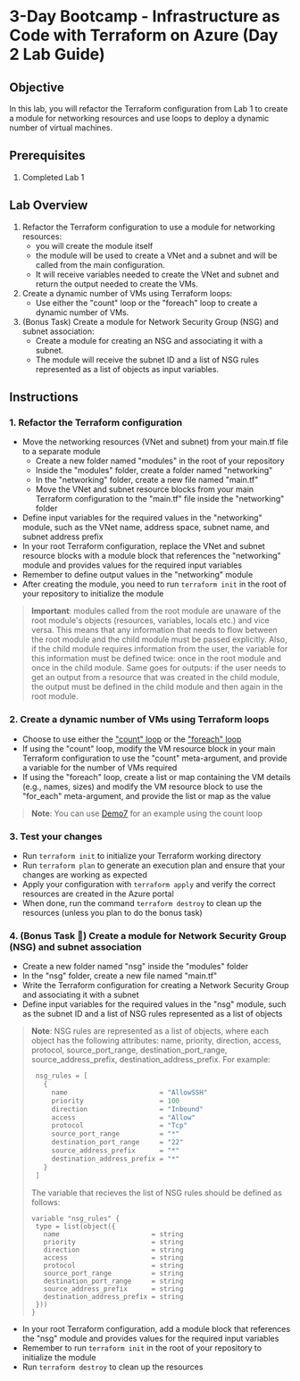 # 3-Day Bootcamp - Infrastructure as Code with Terraform on Azure (Day 2 Lab Guide)

## Objective
In this lab, you will refactor the Terraform configuration from Lab 1 to create a module for networking resources and use loops to deploy a dynamic number of virtual machines.

## Prerequisites
1. Completed Lab 1

## Lab Overview
1. Refactor the Terraform configuration to use a module for networking resources:
   - you will create the module itself
   - the module will be used to create a VNet and a subnet and will be called from the main configuration. 
   - It will receive variables needed to create the VNet and subnet and return the output needed to create the VMs.
2. Create a dynamic number of VMs using Terraform loops:
   - Use either the "count" loop or the "foreach" loop to create a dynamic number of VMs.
3. (Bonus Task) Create a module for Network Security Group (NSG) and subnet association:
   - Create a module for creating an NSG and associating it with a subnet.
   - The module will receive the subnet ID and a list of NSG rules represented as a list of objects as input variables.


## Instructions

### 1. Refactor the Terraform configuration
- Move the networking resources (VNet and subnet) from your main.tf file to a separate module
  - Create a new folder named "modules" in the root of your repository
  - Inside the "modules" folder, create a folder named "networking"
  - In the "networking" folder, create a new file named "main.tf"
  - Move the VNet and subnet resource blocks from your main Terraform configuration to the "main.tf" file inside the "networking" folder
- Define input variables for the required values in the "networking" module, such as the VNet name, address space, subnet name, and subnet address prefix
- In your root Terraform configuration, replace the VNet and subnet resource blocks with a module block that references the "networking" module and provides values for the required input variables
- Remember to define output values in the "networking" module 
- After creating the module, you need to run `terraform init` in the root of your repository to initialize the module


> **Important**: modules called from the root module are unaware of the root module's objects (resources, variables, locals etc.) and vice versa. This means that any information that needs to flow between the root module and the child module must be passed explicitly. Also, if the child module requires information from the user, the variable for this information must be defined twice: once in the root module and once in the child module. Same goes for outputs: if the user needs to get an output from a resource that was created in the child module, the output must be defined in the child module and then again in the root module.

### 2. Create a dynamic number of VMs using Terraform loops
- Choose to use either the ["count" loop](https://www.terraform.io/docs/language/meta-arguments/count.html) or the ["foreach" loop](https://www.terraform.io/docs/language/meta-arguments/for_each.html)
- If using the "count" loop, modify the VM resource block in your main Terraform configuration to use the "count" meta-argument, and provide a variable for the number of VMs required
- If using the "foreach" loop, create a list or map containing the VM details (e.g., names, sizes) and modify the VM resource block to use the "for_each" meta-argument, and provide the list or map as the value
>**Note**: You can use [Demo7](./Resources/Terraform%20Demos/Demo7) for an example using the count loop


### 3. Test your changes
- Run `terraform init` to initialize your Terraform working directory
- Run `terraform plan` to generate an execution plan and ensure that your changes are working as expected
- Apply your configuration with `terraform apply` and verify the correct resources are created in the Azure portal
- When done, run the command `terraform destroy` to clean up the resources (unless you plan to do the bonus task)

### 4. (Bonus Task 🤗) Create a module for Network Security Group (NSG) and subnet association
- Create a new folder named "nsg" inside the "modules" folder
- In the "nsg" folder, create a new file named "main.tf"
- Write the Terraform configuration for creating a Network Security Group and associating it with a subnet
- Define input variables for the required values in the "nsg" module, such as the subnet ID and a list of NSG rules represented as a list of objects
> **Note**: NSG rules are represented as a list of objects, where each object has the following attributes: name, priority, direction, access, protocol, source_port_range, destination_port_range, source_address_prefix, destination_address_prefix. For example: 
>```h
>  nsg_rules = [
>    {
>      name                       = "AllowSSH"
>      priority                   = 100
>      direction                  = "Inbound"
>      access                     = "Allow"
>      protocol                   = "Tcp"
>      source_port_range          = "*"
>      destination_port_range     = "22"
>      source_address_prefix      = "*"
>      destination_address_prefix = "*"
>    }
>  ]
>```
> The variable that recieves the list of NSG rules should be defined as follows:
>```hcl
>variable "nsg_rules" {
>  type = list(object({
>    name                       = string
>    priority                   = string
>    direction                  = string
>    access                     = string
>    protocol                   = string
>    source_port_range          = string
>    destination_port_range     = string
>    source_address_prefix      = string
>    destination_address_prefix = string
>  }))
>}
>```

- In your root Terraform configuration, add a module block that references the "nsg" module and provides values for the required input variables
- Remember to run `terraform init` in the root of your repository to initialize the module
- Run `terraform destroy` to clean up the resources
